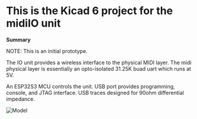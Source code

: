 # This is the Kicad 6 project for the midiIO unit

**Summary**

NOTE: This is an initial prototype. 

The IO unit provides a wireless interface to the physical MIDI layer.
The midi physical layer is essentially an opto-isolated 31.25K buad uart which runs at 5V.

An ESP32S3 MCU controls the unit. USB port provides programming, console, and JTAG interface.
USB traces designed for 90ohm differential impedance.


![Model](https://github.com/ChrisJP-Embedded/midiSequencer/blob/main/images/IOUnitPCB.png)
